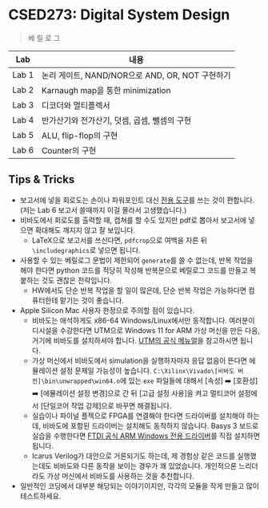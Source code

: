 # CSED273: Digital System Design
> 베 릴 로 그

| Lab   | 내용                                            |
| ----- | ----------------------------------------------- |
| Lab 1 | 논리 게이트, NAND/NOR으로 AND, OR, NOT 구현하기 |
| Lab 2 | Karnaugh map을 통한 minimization                |
| Lab 3 | 디코더와 멀티플렉서                             |
| Lab 4 | 반가산기와 전가산기, 덧셈, 곱셈, 뺄셈의 구현    |
| Lab 5 | ALU, flip-flop의 구현                           |
| Lab 6 | Counter의 구현                                  |

## Tips & Tricks

- 보고서에 넣을 회로도는 손이나 파워포인트 대신 [전용 도구](https://www.circuit-diagram.org/)를 쓰는 것이 편합니다. (저는 Lab 6 보고서 쓸때까지 이걸 몰라서 고생했습니다.)
- 비바도에서 회로도를 출력할 때, 캡쳐를 할 수도 있지만 pdf로 뽑아서 보고서에 넣으면 확대해도 깨지지 않고 잘 보입니다.
  - LaTeX으로 보고서를 쓰신다면, `pdfcrop`으로 여백을 자른 뒤 `\includegraphics`로 넣으면 됩니다.
- 사용할 수 있는 베릴로그 문법이 제한되어 `generate`를 쓸 수 없는데, 반복 작업을 해야 한다면 python 코드를 적당히 작성해 반복문으로 베릴로그 코드를 만들고 복붙하는 것도 괜찮은 전략입니다.
  - HW에서도 단순 반복 작업을 할 일이 많은데, 단순 반복 작업은 가능하다면 컴퓨터한테 맡기는 것이 좋습니다.
- Apple Silicon Mac 사용자 한정으로 주의할 점이 있습니다.
  - 비바도는 애석하게도 x86-64 Windows/Linux에서만 동작합니다. 여러분이 디시설을 수강한다면 UTM으로 Windows 11 for ARM 가상 머신을 만든 다음, 거기에 비바도를 설치하셔야 합니다. [UTM의 공식 메뉴얼](https://docs.getutm.app/guides/windows/)을 참고하시면 됩니다.
  - 가상 머신에서 비바도에서 simulation을 실행하자마자 응답 없음이 뜬다면 에뮬레이션 설정 문제일 가능성이 높습니다. `C:\Xilinx\Vivado\[비바도 버전]\bin\unwrapped\win64.o`에 있는 `exe` 파일들에 대해서 [속성] :arrow_right: [호환성] :arrow_right: [에뮬레이션 설정 변경]으로 간 뒤 [고급 설정 사용]을 켜고 멀티코어 설정에서 [단일코어 작업 강제]으로 바꾸면 해결됩니다.
  - 실습이나 파이널 플젝으로 FPGA를 연결해야 한다면 드라이버를 설치해야 하는데, 비바도에 포함된 드라이버는 설치해도 동작하지 않습니다. Basys 3 보드로 실습을 수행한다면 [FTDI 공식 ARM Windows 전용 드라이버](https://ftdichip.com/wp-content/uploads/2022/02/CDM-v2.12.36.4-for-ARM64-Signed-Distributable.zip)를 직접 설치하면 됩니다.
  - Icarus Verilog가 대안으로 거론되기도 하는데, 제 경험상 같은 코드를 실행했는데도 비바도와 다른 동작을 보이는 경우가 꽤 있었습니다. 개인적으론 느리더라도 가상 머신에서 비바도를 사용하는 것을 추천합니다.
- 일반적인 코딩에서 대부분 해당되는 이야기이지만, 각각의 모듈을 작게 만들고 많이 테스트하세요.